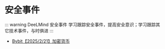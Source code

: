 # 安全事件

::: warning DeeLMind 安全事件
学习跟踪安全事件，提高安全意识；学习跟踪其它技术事件，与时俱进
:::

* [Bybit【2025/2/21】加密货币](./bybit20250221.md)